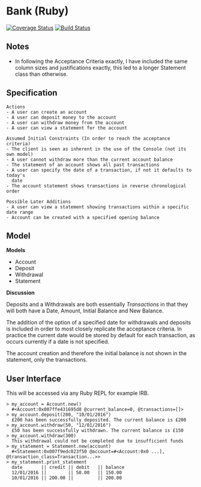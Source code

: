 # Bank (Ruby)

[![Coverage Status](https://coveralls.io/repos/github/laurenrosie/Bank-Tech-Test-Ruby/badge.svg?branch=master)](https://coveralls.io/github/laurenrosie/Bank-Tech-Test-Ruby?branch=master)
[![Build Status](https://travis-ci.org/laurenrosie/Bank-Tech-Test-Ruby.svg?branch=master)](https://travis-ci.org/laurenrosie/Bank-Tech-Test-Ruby)

## Notes

- In following the Acceptance Criteria exactly, I have included the same column sizes and justifications exactly, this led to a longer Statement class than otherwise.

## Specification

```
Actions
- A user can create an account
- A user can deposit money to the account
- A user can withdraw money from the account
- A user can view a statement for the account

Assumed Initial Constraints (In order to reach the acceptance criteria)
- The client is seen as inherent in the use of the Console (not its own model)
- A user cannot withdraw more than the current account balance
- The statement of an account shows all past transactions
- A user can specify the date of a transaction, if not it defaults to today's
  date
- The account statement shows transactions in reverse chronological order

Possible Later Additions
- A user can view a statement showing transactions within a specific date range
- Account can be created with a specified opening balance

```

## Model

**Models**
- Account
- Deposit
- Withdrawal
- Statement

**Discussion**

Deposits and a Withdrawals are both essentially *Transactions* in that
they will both have a Date, Amount, Initial Balance and New Balance.

The addition of the option of a specified date for withdrawals and deposits is
included in order to most closely replicate the acceptance criteria. In practice
the current date would be stored by default for each transaction, as occurs currently if a date is not specified.

The account creation and therefore the initial balance is not shown in the
statement, only the transactions.


## User Interface

This will be accessed via any Ruby REPL for example IRB.  

```
> my_account = Account.new()
  #<Account:0x007ffe431695d8 @current_balance=0, @transactions=[]>
> my_account.deposit(200, "10/01/2016")
  £200 has been successfully deposited. The current balance is £200
> my_account.withdraw(50, "12/01/2016")
  £50 has been successfully withdrawn. The current balance is £150
> my_account.withdraw(300)
  This withdrawal could not be completed due to insufficient funds
> my_statement = Statement.new(account)
  #<Statement:0x007f9edc023f50 @account=#<Account:0x0 ...], @transaction_class=Transaction...>>
> my_statement.print_statement
  date       || credit || debit   || balance
  12/01/2016 ||        || 50.00   || 150.00
  10/01/2016 || 200.00 ||         || 200.00
```
